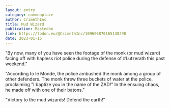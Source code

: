 ```yaml
---
layout: entry
category: commonplace
author: CrimethInc
title: Mud Wizard
publication: Mastodon
link: https://todon.eu/@CrimethInc/109696870165138298
date: 2023-01-15
---
```


"By now, many of you have seen the footage of the monk (or mud wizard) facing off with hapless riot police during the defense of #Lutzerath this past weekend."

"According to le Monde, the police ambushed the monk among a group of other defenders. The monk threw three buckets of water at the police, proclaiming "I baptize you in the name of the ZAD!" In the ensuing chaos, he made off with one of their batons."

"Victory to the mud wizards! Defend the earth!"
